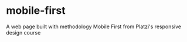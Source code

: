 # mobile-first
A web page built with methodology Mobile First from Platzi's responsive design course
